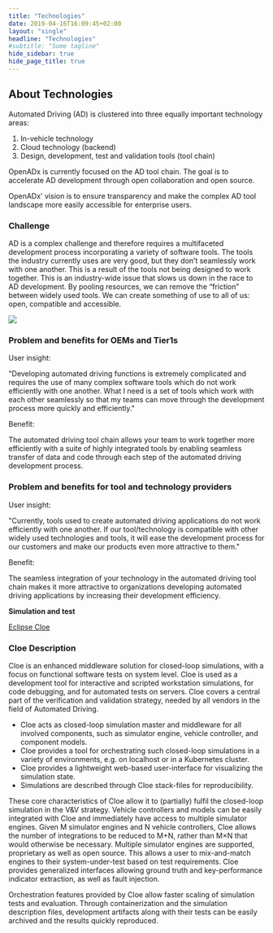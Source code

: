 ```yaml
---
title: "Technologies"
date: 2019-04-16T16:09:45+02:00
layout: "single"
headline: "Technologies"
#subtitle: "Some tagline"
hide_sidebar: true
hide_page_title: true
---
```


<h2>About Technologies</h2>

Automated Driving (AD) is clustered into three equally important technology areas:

1. In-vehicle technology
2. Cloud technology (backend)
3. Design, development, test and validation tools (tool chain)

OpenADx is currently focused on the AD tool chain. The goal is to accelerate AD development through open collaboration and open source.

OpenADx' vision is to ensure transparency and make the complex AD tool landscape more easily accessible for enterprise users.

<h3>Challenge</h3>

AD is a complex challenge and therefore requires a multifaceted development process incorporating a variety of software tools. The tools the industry currently uses are very good, but they don’t seamlessly work with one another. This is a result of the tools not being designed to work together. This is an industry-wide issue that slows us down in the race to AD development. By pooling resources, we can remove the “friction” between widely used tools. We can create something of use to all of us: open, compatible and accessible.

<p><img class="img-responsive" src="/images/tool_scheme.jpg"></p>

<h3>Problem and benefits for OEMs and Tier1s</h3>

User insight:

"Developing automated driving functions is extremely complicated and requires the use of many complex software tools which do not work efficiently with one another. What I need is a set of tools which work with each other seamlessly so that my teams can move through the development process more quickly and efficiently."

Benefit:

The automated driving tool chain allows your team to work together more efficiently with a suite of highly integrated tools by enabling seamless transfer of data and code through each step of the automated driving development process.

<h3>Problem and benefits for tool and technology providers</h3>

User insight:

"Currently, tools used to create automated driving applications do not work efficiently with one another. If our tool/technology is compatible with other widely used technologies and tools, it will ease the development process for our customers and make our products even more attractive to them."

Benefit:

The seamless integration of your technology in the automated driving tool chain makes it more attractive to organizations developing automated driving applications by increasing their development efficiency.

**Simulation and test**

[Eclipse Cloe](https://projects.eclipse.org/proposals/eclipse-cloe)

<h3>Cloe Description</h3>

Cloe is an enhanced middleware solution for closed-loop simulations, with a focus on functional software tests on system level. Cloe is used as a development tool for interactive and scripted workstation simulations, for code debugging, and for automated tests on servers. Cloe covers a central part of the verification and validation strategy, needed by all vendors in the field of Automated Driving.

- Cloe acts as closed-loop simulation master and middleware for all involved components, such as simulator engine, vehicle controller, and component models.
- Cloe provides a tool for orchestrating such closed-loop simulations in a variety of environments, e.g. on localhost or in a Kubernetes cluster.
- Cloe provides a lightweight web-based user-interface for visualizing the simulation state.
- Simulations are described through Cloe stack-files for reproducibility.

These core characteristics of Cloe allow it to (partially) fulfil the closed-loop simulation in the V&V strategy. Vehicle controllers and models can be easily integrated with Cloe and immediately have access to multiple simulator engines. Given M simulator engines and N vehicle controllers, Cloe allows the number of integrations to be reduced to M+N, rather than M×N that would otherwise be necessary. Multiple simulator engines are supported, proprietary as well as open source. This allows a user to mix-and-match engines to their system-under-test based on test requirements. Cloe provides generalized interfaces allowing ground truth and key-performance indicator extraction, as well as fault injection.

Orchestration features provided by Cloe allow faster scaling of simulation tests and evaluation. Through containerization and the simulation description files, development artifacts along with their tests can be easily archived and the results quickly reproduced.
